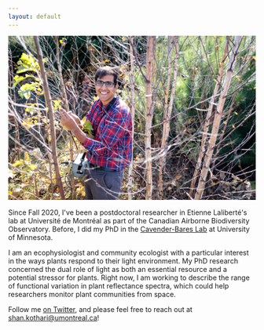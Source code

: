 ```yaml
---
layout: default
---
```

![](/Images/023_UMF-CedarCreek_10-18-2018.jpg)

Since Fall 2020, I've been a postdoctoral researcher in Etienne Laliberté's lab at Université de Montréal as part of the Canadian Airborne Biodiversity Observatory. Before, I did my PhD in the [Cavender-Bares Lab](https://cbs.umn.edu/cavender-bares-lab/home) at University of Minnesota.

I am an ecophysiologist and community ecologist with a particular interest in the ways plants respond to their light environment. My PhD research concerned the dual role of light as both an essential resource and a potential stressor for plants. Right now, I am working to describe the range of functional variation in plant reflectance spectra, which could help researchers monitor plant communities from space.

Follow me [on Twitter](https://twitter.com/ShanKothari), and please feel free to reach out at <shan.kothari@umontreal.ca>!
